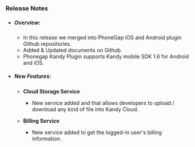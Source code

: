 ### Release Notes

  - ##### Overview:

    - In this release we merged into PhoneGap iOS and Android plugin Github repositories.
    - Added & Updated documents on Github.
    - Phonegap Kandy Plugin supports Kandy mobile SDK 1.6 for Android and iOS.

  - ##### New Features:

    - **Cloud Storage Service**
  
      - New service added and that allows developers to upload / download any kind of file into Kandy Cloud.
  
    - **Billing Service**
  
      - New service added to get the logged-in user's billing information.

